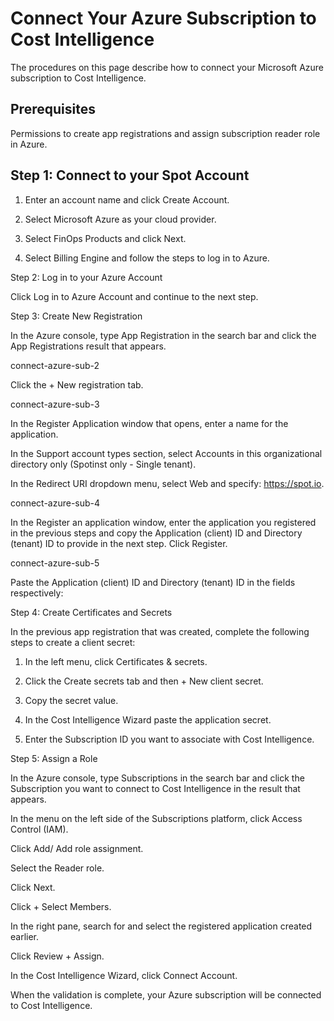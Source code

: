 # Connect Your Azure Subscription to Cost Intelligence 

The procedures on this page describe how to connect your Microsoft Azure subscription to Cost Intelligence.  
 
## Prerequisites 

Permissions to create app registrations and assign subscription reader role in Azure. 
 
## Step 1: Connect to your Spot Account 

1. Enter an account name and click Create Account. 

 
 
 
 

2. Select Microsoft Azure as your cloud provider.  

3. Select FinOps Products and click Next. 

4. Select Billing Engine and follow the steps to log in to Azure. 
 
 
 
 

Step 2: Log in to your Azure Account 

Click Log in to Azure Account and continue to the next step. 
 
 

Step 3: Create New Registration 

In the Azure console, type App Registration in the search bar and click the App Registrations result that appears. 

connect-azure-sub-2 

Click the + New registration tab. 

connect-azure-sub-3 
 

In the Register Application window that opens, enter a name for the application. 

In the Support account types section, select Accounts in this organizational directory only (Spotinst only - Single tenant). 

In the Redirect URI dropdown menu, select Web and specify: https://spot.io. 

connect-azure-sub-4 

In the Register an application window, enter the application you registered in the previous steps and copy the Application (client) ID and Directory (tenant) ID to provide in the next step. Click Register. 

connect-azure-sub-5 

Paste the Application (client) ID and Directory (tenant) ID in the fields respectively: 
 
 
Step 4: Create Certificates and Secrets 

In the previous app registration that was created, complete the following steps to create a client secret: 
 
1. In the left menu, click Certificates & secrets. 

2. Click the Create secrets tab and then + New client secret. 
3. Copy the secret value. 
 
 

4. In the Cost Intelligence Wizard paste the application secret. 
5. Enter the Subscription ID you want to associate with Cost Intelligence. 

 
Step 5: Assign a Role 

In the Azure console, type Subscriptions in the search bar and click the Subscription you want to connect to Cost Intelligence in the result that appears. 

In the menu on the left side of the Subscriptions platform, click Access Control (IAM). 

Click Add/ Add role assignment. 

Select the Reader role. 

Click Next. 

Click + Select Members. 

In the right pane, search for and select the registered application created earlier. 

Click Review + Assign. 

In the Cost Intelligence Wizard, click Connect Account. 

 
When the validation is complete, your Azure subscription will be connected to Cost Intelligence. 
 
 

 

